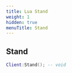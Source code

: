 ```yaml
---
title: Lua Stand
weight: 1
hidden: true
menuTitle: Stand
---
```

## Stand
```lua
Client:Stand(); -- void
```